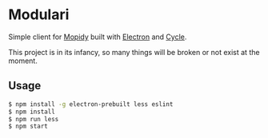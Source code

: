 # Modulari

Simple client for [Mopidy](https://www.mopidy.com) built with [Electron](http://electron.atom.io) and [Cycle](http://cycle.js.org).

This project is in its infancy, so many things will be broken or not exist at the moment.

## Usage
```sh
$ npm install -g electron-prebuilt less eslint
$ npm install
$ npm run less
$ npm start
```
